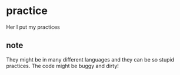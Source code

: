 # practice
Her I put my practices
## note
They might be in many different languages and they can be so stupid practices. The code might be buggy and dirty!
